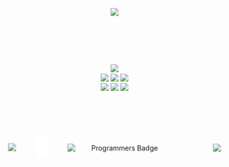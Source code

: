 <div align="center">

  <img src="https://capsule-render.vercel.app/api?type=wave&height=150&color=333333"/>

  <br/><br/><br/><br/>

  <div id="experience">
    <img src="https://img.shields.io/badge/42-000000?style=for-the-badge&logo=42&logoColor=">
  </div>

  <div id="language">
    <img src="https://img.shields.io/badge/c-A8B9CC?style=for-the-badge&logo=c&logoColor="> 
    <img src="https://img.shields.io/badge/C++-00599C?style=for-the-badge&logo=cplusplus&logoColor="> 
    <img src="https://img.shields.io/badge/Java-007396?style=for-the-badge&logo=openjdk&logoColor=white"/>
  </div>

  <div id="web">
    <img src="https://img.shields.io/badge/html5-E34F26?style=for-the-badge&logo=html5&logoColor=white"/> 
    <img src="https://img.shields.io/badge/css3-1572B6?style=for-the-badge&logo=css3&logoColor=white"/> 
    <img src="https://img.shields.io/badge/Spring-6DB33F?style=for-the-badge&logo=Spring&logoColor=">
  </div>

  <br/><br/>

  <div style="display: flex; justify-content: center; align-items: center; gap: 40px;">
    <a href="https://solved.ac/highly17">
      <img src="http://mazassumnida.wtf/api/generate_badge?boj=highly17" style="width: 33%;">
    </a>
    <img src="./blank.png" alt="blank" style="width: 5%;">
    <img src="https://raw.githubusercontent.com/highlyko17/Programmers_Badge_Generator/main/result/result.svg" alt="Programmers Badge" style="width: 43%;">

  <br/>
  <br/>
  <br/>
  <br/>
  <br/>
  <br/>

  <img src="https://capsule-render.vercel.app/api?type=wave&height=150&color=333333&section=footer"/>

</div>
